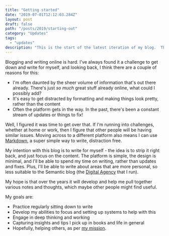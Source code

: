 ```yaml
---
title: "Getting started"
date: "2019-07-01T12:12:03.284Z"
layout: post
draft: false
path: "/posts/2019/starting-out"
category: "Updates"
tags:
  - "updates"
description: "This is the start of the latest iteration of my blog.  The idea is to strip it right back, and just focus on the content.  The platform is simple, the design is minimal, but my hope is that over the years it will develop to collect together various notes and thoughts, which maybe other people might find useful."
---
```


Blogging and writing online is hard.  I've always found it a challenge to get down and write for myself, and looking back, I think there are a couple of reasons for this: 
* I'm often daunted by the sheer volume of information that's out there already.  There's just _so much_ great stuff already online, what could I possibly add? 
* It's easy to get distracted by formatting and making things look pretty, rather than the content
* Often the platform gets in the way.  In the past, there's been a constant stream of updates or things to fix!

Well, I figured it was time to get over that.  If I'm running into challenges, whether at home or work, then I figure that other people will be having similar issues.  Moving across to a different platform also means I can use [Markdown](https://daringfireball.net/projects/markdown/), a super simple way to write, distraction free.

My intention with this blog is to write for myself - the idea is to strip it right back, and just focus on the content.  The platform is simple, the design is minimal, and I'll be able to spend my time on writing, rather than updates and fixes.  Plus, I'll be able to write about areas that are more personal, so less suitable to the Semantic blog (the [Digital Agency](https://www.semantic.co.uk) that I run).

My hope is that over the years it will develop and help me pull together various notes and thoughts, which maybe other people might find useful.

My goals are: 
* Practice regularly sitting down to write
* Develop my abilities to focus and setting up systems to help with this
* Engage in deep thinking and working
* Capturing insights and tips I pick up in books and life in general
* Hopefully, helping others, as per [my mission](/about).

